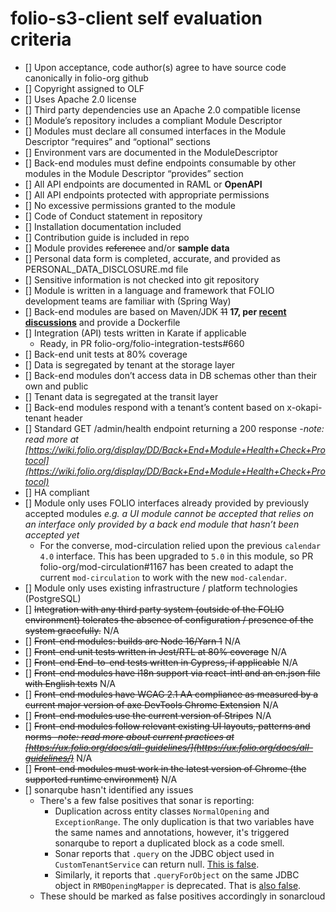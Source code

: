 # folio-s3-client self evaluation criteria

- [] Upon acceptance, code author(s) agree to have source code canonically in folio-org github
- [] Copyright assigned to OLF
- [] Uses Apache 2.0 license
- [] Third party dependencies use an Apache 2.0 compatible license
- [] Module’s repository includes a compliant Module Descriptor
- [] Modules must declare all consumed interfaces in the Module Descriptor “requires” and
      “optional” sections
- [] Environment vars are documented in the ModuleDescriptor
- [] Back-end modules must define endpoints consumable by other modules in the Module Descriptor
      “provides” section
- [] All API endpoints are documented in RAML or **OpenAPI**
- [] All API endpoints protected with appropriate permissions
- [] No excessive permissions granted to the module
- [] Code of Conduct statement in repository
- [] Installation documentation included
- [] Contribution guide is included in repo
- [] Module provides ~~reference~~ and/or **sample data**
- [] Personal data form is completed, accurate, and provided as PERSONAL_DATA_DISCLOSURE.md file
- [] Sensitive information is not checked into git repository
- [] Module is written in a language and framework that FOLIO development teams are familiar with
      (Spring Way)
- [] Back-end modules are based on Maven/JDK ~~11~~ **17, per
      [recent discussions](https://folio-project.slack.com/archives/C58TABALV/p1658913892197899?thread_ts=1658334995.769609&cid=C58TABALV)**
      and provide a Dockerfile
- [] Integration (API) tests written in Karate if applicable
  - Ready, in PR folio-org/folio-integration-tests#660
- [] Back-end unit tests at 80% coverage
- [] Data is segregated by tenant at the storage layer
- [] Back-end modules don’t access data in DB schemas other than their own and public
- [] Tenant data is segregated at the transit layer
- [] Back-end modules respond with a tenant’s content based on x-okapi-tenant header
- [] Standard GET /admin/health endpoint returning a 200 response -_note: read more at
      [https://wiki.folio.org/display/DD/Back+End+Module+Health+Check+Protocol](https://wiki.folio.org/display/DD/Back+End+Module+Health+Check+Protocol)_
- [] HA compliant
- [] Module only uses FOLIO interfaces already provided by previously accepted modules _e.g. a UI
      module cannot be accepted that relies on an interface only provided by a back end module that
      hasn’t been accepted yet_
  - For the converse, mod-circulation relied upon the previous `calendar 4.0` interface. This has
    been upgraded to `5.0` in this module, so PR folio-org/mod-circulation#1167 has been created to
    adapt the current `mod-circulation` to work with the new `mod-calendar`.
- [] Module only uses existing infrastructure / platform technologies (PostgreSQL)
- [] ~~Integration with any third party system (outside of the FOLIO environment) tolerates the
      absence of configuration / presence of the system gracefully.~~ N/A
- [] ~~Front-end modules: builds are Node 16/Yarn 1~~ N/A
- [] ~~Front-end unit tests written in Jest/RTL at 80% coverage~~ N/A
- [] ~~Front-end End-to-end tests written in Cypress, if applicable~~ N/A
- [] ~~Front-end modules have i18n support via react-intl and an en.json file with English texts~~
      N/A
- [] ~~Front-end modules have WCAG 2.1 AA compliance as measured by a current major version of axe
      DevTools Chrome Extension~~ N/A
- [] ~~Front-end modules use the current version of Stripes~~ N/A
- [] ~~Front-end modules follow relevant existing UI layouts, patterns and norms -_note: read more
      about current practices at
      [https://ux.folio.org/docs/all-guidelines/](https://ux.folio.org/docs/all-guidelines/)_~~ N/A
- [] ~~Front-end modules must work in the latest version of Chrome (the supported runtime
      environment)~~ N/A
- [] sonarqube hasn't identified any issues
  - There's a few false positives that sonar is reporting:
    - Duplication across entity classes `NormalOpening` and `ExceptionRange`. The only duplication
      is that two variables have the same names and annotations, however, it's triggered sonarqube
      to report a duplicated block as a code smell.
    - Sonar reports that `.query` on the JDBC object used in `CustomTenantService` can return null.
      [This is false](https://docs.spring.io/spring-framework/docs/current/javadoc-api/org/springframework/jdbc/core/JdbcOperations.html#query-java.lang.String-org.springframework.jdbc.core.RowMapper-).
    - Similarly, it reports that `.queryForObject` on the same JDBC object in `RMBOpeningMapper` is
      deprecated. That is
      [also false](https://docs.spring.io/spring-framework/docs/current/javadoc-api/org/springframework/jdbc/core/JdbcOperations.html#query-java.lang.String-org.springframework.jdbc.core.RowMapper-).
  - These should be marked as false positives accordingly in sonarcloud

